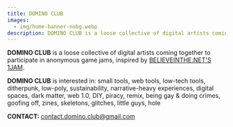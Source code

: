 ```yaml
---
title: DOMINO CLUB
images:
  - img/home-banner-nobg.webp
description: DOMINO CLUB is a loose collective of digital artists coming together to participate in anonymous game jams
---
```


**DOMINO CLUB** is a loose collective of digital artists coming together to participate in anonymous game jams, inspired by [BELIEVEIN&ZeroWidthSpace;THE.NET'S](https://www.believeinthe.net/1jam/1jam.html) [1JAM](https://www.believeinthe.net/1jam/1thejam/1TheJam.html).

**DOMINO CLUB** is interested in: small tools, web tools, low-tech tools, ditherpunk, low-poly, sustainability, narrative-heavy experiences, digital spaces, dark matter, web 1.0, DIY, piracy, remix, being gay & doing crimes, goofing off, zines, skeletons, glitches, little guys, hole

**CONTACT:** [contact.domino.club@gmail.com](mailto:contact.domino.club@gmail.com)
